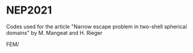 # NEP2021
Codes used for the article "Narrow escape problem in two-shell spherical domains" by M. Mangeat and H. Rieger

FEM/


